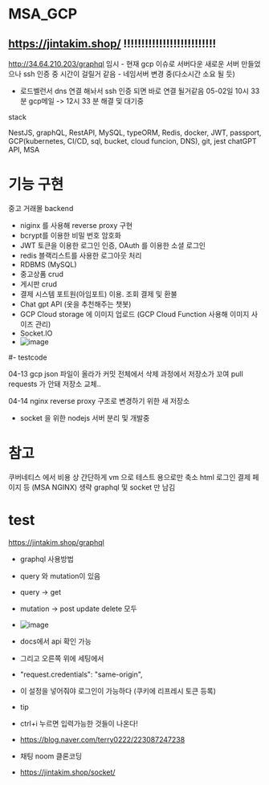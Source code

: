 # MSA_GCP
https://jintakim.shop/
!!!!!!!!!!!!!!!!!!!!!!!!!!
- 
http://34.64.210.203/graphql
임시 - 현재 gcp 이슈로 서버다운 새로운 서버 만들었으나 ssh 인증 중 시간이 걸릴거 같음 - 네임서버 변경 중(다소시간 소요 될 듯)
- 로드벨런서 dns 연결 해놔서 ssh 인증 되면 바로 연결 될거같음 
05-02일 10시 33분 gcp메일 -> 12시 33 분 해결 및 대기중

stack

NestJS, graphQL, RestAPI, MySQL, typeORM, Redis, docker, JWT, passport, GCP(kubernetes, CI/CD, sql, bucket, cloud funcion, DNS), git, jest
chatGPT API, MSA

# 기능 구현
중고 거래몰 backend
- niginx 를 사용해 reverse proxy 구현
- bcrypt를 이용한 비밀 번호 암호화
- JWT 토큰을 이용한 로그인 인증, OAuth 를 이용한 소셜 로그인
- redis 블랙리스트를 사용한 로그아웃 처리 
- RDBMS (MySQL)
- 중고상품 crud
- 게시판 crud
- 결제 시스템 포트원(아임포트) 이용. 조회 결제 및 환불 
- Chat gpt API (옷을 추천해주는 챗봇)  
- GCP Cloud storage 에 이미지 업로드 (GCP Cloud Function 사용해 이미지 사이즈 관리)
- Socket.IO 
- ![image](https://user-images.githubusercontent.com/76115198/235073422-4a0fbeda-f045-43bc-b1aa-db92f3db56e5.png)

#- testcode

04-13
gcp json 파일이 올라가 커밋 전체에서 삭제 과정에서 저장소가 꼬여 pull requests 가 안돼 저장소 교체.. 

04-14
nginx reverse proxy 구조로 변경하기 위한 새 저장소
- socket 을 위한 nodejs 서버 분리 및 개발중 

# 참고 
쿠버네티스 에서 비용 상 간단하게 vm 으로 테스트 용으로만 축소
html 로그인 결제 페이지 등 (MSA NGINX) 생략 graphql 및 socket 만 남김

# test
https://jintakim.shop/graphql
- graphql 사용방법
- query 와 mutation이 있음
- query -> get
- mutation -> post update delete 모두
- ![image](https://user-images.githubusercontent.com/76115198/234874445-e957164c-6532-45d3-8220-de530175915c.png)
- docs에서 api 확인 가능



- 그리고 오른쪽 위에 세팅에서
- "request.credentials": "same-origin",
- 이 설정을 넣어줘야 로그인이 가능하다 (쿠키에 리프레시 토큰 등록)


- tip
- ctrl+i 누르면 입력가능한 것들이 나온다!
- https://blog.naver.com/terry0222/223087247238

- 채팅 noom 클론코딩
- https://jintakim.shop/socket/
